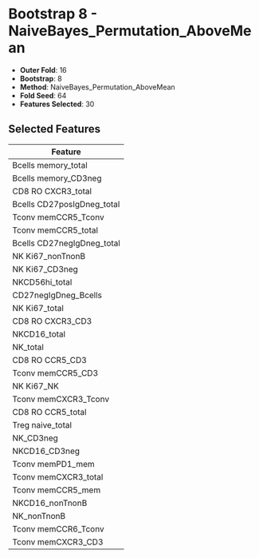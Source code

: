# Bootstrap 8 - NaiveBayes_Permutation_AboveMean

- **Outer Fold**: 16
- **Bootstrap**: 8
- **Method**: NaiveBayes_Permutation_AboveMean
- **Fold Seed**: 64
- **Features Selected**: 30

## Selected Features

| Feature |
|---------|
| Bcells memory_total |
| Bcells memory_CD3neg |
| CD8 RO CXCR3_total |
| Bcells CD27posIgDneg_total |
| Tconv memCCR5_Tconv |
| Tconv memCCR5_total |
| Bcells CD27negIgDneg_total |
| NK Ki67_nonTnonB |
| NK Ki67_CD3neg |
| NKCD56hi_total |
| CD27negIgDneg_Bcells |
| NK Ki67_total |
| CD8 RO CXCR3_CD3 |
| NKCD16_total |
| NK_total |
| CD8 RO CCR5_CD3 |
| Tconv memCCR5_CD3 |
| NK Ki67_NK |
| Tconv memCXCR3_Tconv |
| CD8 RO CCR5_total |
| Treg naive_total |
| NK_CD3neg |
| NKCD16_CD3neg |
| Tconv memPD1_mem |
| Tconv memCXCR3_total |
| Tconv memCCR5_mem |
| NKCD16_nonTnonB |
| NK_nonTnonB |
| Tconv memCCR6_Tconv |
| Tconv memCXCR3_CD3 |
